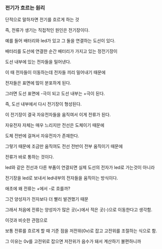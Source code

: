 
### 전기가 흐르는 원리

단적으로 말하자면 전기를 흐르게 하는 것

즉, 전류가 생기는 직접적인 원인은 전기장이다.

예를 들어 배터리와 led가 있고 그 둘을 연결하는 도선이 있다.

배터리를 도선에 연결한 순간 배터리가 가지고 있는 정전기장이

도선 내부에 있는 전자들을 밀어낸다. 

이 때 전자들이 이동하는데 전자들 끼리 밀어내기 때문에

전자들은 표면에 많이 분포하게 된다.

그러면 도선 표면에 -극이 되고 도선 내부는 +극이 된다.

즉, 도선 내부에서 다시 전기장이 형성된다.

이 전기장이 결국 자유전자들을 움직여서 이게 전류가 된다.

자유전자 자체는 매우 느리지만 전선은 도체이기 때문에

도체 전반에 걸쳐서 자유전자가 존재한다. 

그렇기 때문에 조금만 움직여도 전선 전반이 전부 움직이기 때문에

전류가 바로 통하는 것이다.

led와 같은 전선과 다른 부품이 연결되면 실제 도선의 전자가 led로 가는것이 아니라

전기장을 led로 보내서 led내부의 전자들을 움직이는 방식이다. 


애초에 왜 전류는 +에서 -로 흐를까?

그건 양성자가 전자보다 더 빨리 발견했기 때문

그래서 처음에 전류는 양성자가 많은 곳(+)에서 적은 곳(-)으로 이동한다고 생각함.

이것과 비슷한 관점으로

보통 전류를 흐르게 할 때 기준 점을 저전위(0v)로 잡고 고전위를 조절하는 식으로 함.

그 이유는 0v를 고전위로 잡으면 저전위가 음수가 돼서 계산하기 불편하니까
